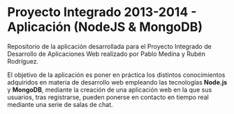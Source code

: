 Proyecto Integrado 2013-2014 - Aplicación (NodeJS & MongoDB)
=============================

Repositorio de la aplicación desarrollada para el Proyecto Integrado de Desarrollo de Aplicaciones Web realizado por Pablo Medina y Rubén Rodríguez.

El objetivo de la aplicación es poner en práctica los distintos conocimientos adquiridos en materia de desarrollo web empleando las tecnologías **Node.js** y **MongoDB**, mediante la creación de una aplicación web en la que sus usuarios, tras registrarse, pueden ponerse en contacto en tiempo real mediante una serie de salas de chat.
